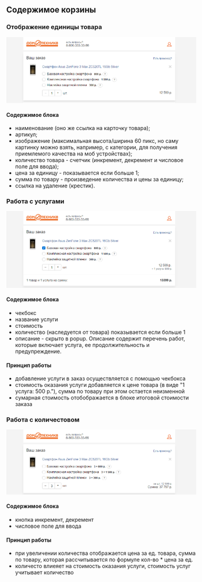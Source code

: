 ## Содержимое корзины

### Отображение единицы товара
![Обычное состояние](../../__source/cart___order-list.png)

#### Содержимое блока
* наименование (оно же ссылка на карточку товара);
* артикул;
* изображение (максимальная высота/ширина 60 пикс, но саму картинку можно взять, например, с категории, для получения приемлемого качества на моб устройствах);
* количество товара - счетчик (инкремент, декремент и числовое поле для ввода);
* цена за единицу  - показывается если больше 1;
* сумма по товару -  произведение количества и цены за единицу;
* ссылка на удаление (крестик).

### Работа с услугами
![Обычное состояние](../../__source/cart___order-list__service.png)

#### Содержимое блока
* чекбокс
* название услуги
* стоимость
* количество (наследуется от товара) показывается если больше 1
* описание - скрыто в popup. Описание содержит перечень работ, которые включает услуга, ее продолжительность и предупреждение.

#### Принцип работы
* добавление услуги в заказ осуществляется с помощью чекбокса
* стоимость оказания услуги добавляется к цене товара (в виде "1 услуга: 500 р."), сумма по товару при этом остается неизменной
* сумарная стоимость отобображается в блоке итоговой стоимости заказа



### Работа с количестовом
![Обычное состояние](../../__source/cart___order-list__count.png)

#### Содержимое блока
* кнопка инкремент, декремент
* числовое поле для ввода


#### Принцип работы
* при увеличении количества отображается цена за ед. товара, сумма по товару, которая рассчитывается по формуле кол-во * цена за ед. 
* количесто  влиеяет на стоимость оказания услуги, стоимость услуг учитывает количество 





